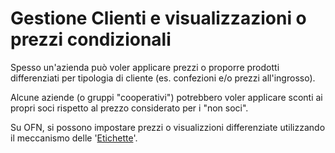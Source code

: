 # Gestione Clienti e visualizzazioni o prezzi condizionali

Spesso un'azienda può voler applicare prezzi o proporre prodotti differenziati per tipologia di cliente (es. confezioni e/o prezzi all'ingrosso).

Alcune aziende (o gruppi "cooperativi") potrebbero voler applicare sconti ai propri soci rispetto al prezzo considerato per i "non soci".

Su OFN, si possono impostare prezzi o visualizzioni differenziate utilizzando il meccanismo delle '[Etichette](tags-and-tag-rules.md)'.&#x20;
